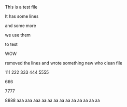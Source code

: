 This is a test file

It has some lines

and some more

we use them

to test

WOW

removed the lines
and wrote something new
who
clean file

111
222
333
444
5555

666

7777

8888
aaa
aaa
aaa
aa
aa
aa
aa
aa
aa
aa
aa
aa
aa
